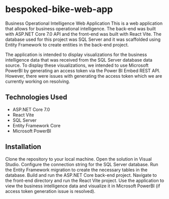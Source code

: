 # bespoked-bike-web-app

Business Operational Intelligence Web Application
This is a web application that allows for business operational intelligence. The back-end was built with ASP.NET Core 7.0 API and the front-end was built with React Vite. The database used for this project was SQL Server and it was scaffolded using Entity Framework to create entities in the back-end project.

The application is intended to display visualizations for the business intelligence data that was received from the SQL Server database data source. To display these visualizations, we intended to use Microsoft PowerBI by generating an access token via the Power BI Embed REST API. However, there were issues with generating the access token which we are currently working on resolving.

## Technologies Used
* ASP.NET Core 7.0
* React Vite
* SQL Server
* Entity Framework Core
* Microsoft PowerBI


## Installation
Clone the repository to your local machine.
Open the solution in Visual Studio.
Configure the connection string for the SQL Server database.
Run the Entity Framework migration to create the necessary tables in the database.
Build and run the ASP.NET Core back-end project.
Navigate to the front-end directory and run the React Vite project.
Use the application to view the business intelligence data and visualize it in Microsoft PowerBI (if access token generation issue is resolved).
